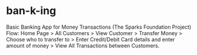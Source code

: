 # ban-k-ing
Basic Banking App for Money Transactions (The Sparks Foundation Project)
Flow: Home Page > All Customers > View Customer > Transfer Money > Choose who to transfer to > Enter Credit/Debit Card details and enter amount of money > View All Transactions between Customers.
